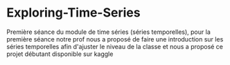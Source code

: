 # Exploring-Time-Series
Première séance du module de time séries (séries temporelles), pour la première séance notre prof nous a proposé de faire une introduction sur les séries temporelles afin d'ajuster le niveau de la classe et nous a proposé ce projet débutant disponible sur kaggle 
